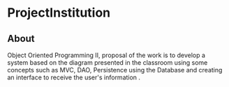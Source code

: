 # ProjectInstitution

##  About


Object Oriented Programming II, proposal of the work is to develop a system based on the diagram presented in the classroom using some concepts such as MVC, DAO, Persistence using the Database and creating an interface to receive the user's information .
